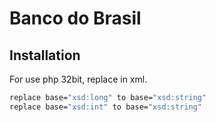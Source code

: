 # Banco do Brasil

## Installation

For use php 32bit, replace in xml.

```bash
replace base="xsd:long" to base="xsd:string"
replace base="xsd:int" to base="xsd:string"
```